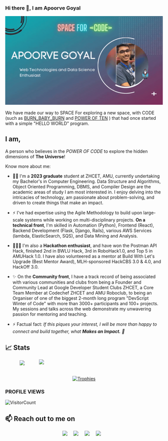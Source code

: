 ### Hi there 👋, I am Apoorve Goyal

![](https://github.com/Apoorve73/Apoorve73/blob/master/Apoorve73.gif)

We have made our way to SPACE For exploring a new space, with CODE (such as [BURN_BABY_BURN](https://github.com/chrislgarry/Apollo-11) and [POWER OF TEN](https://en.wikipedia.org/wiki/The_Power_of_10:_Rules_for_Developing_Safety-Critical_Code#:~:text=The%20Power%20of%2010%20Rules,to%20review%20or%20statically%20analyze.) ) that had once started with a simple "HELLO WORLD" program.

## I am,
 A person who believes in the *POWER OF CODE* to explore the hidden dimensions of **The Universe**!


Know more about me:

- 👨‍🎓 I'm a **2023 graduate** student at ZHCET, AMU, currently undertaking my Bachelor's in Computer Engineering. 
Data Structure and Algorithms, Object Oriented Programming, DBMS, and Compiler Design are the academic areas of study I am most interested in. I enjoy delving into the intricacies of technology, am passionate about problem-solving, and driven to create things that make an impact.

- ⚡️ I've had expertise using the Agile Methodology to build upon large-scale systems while working on multi-disciplinary projects. **On a technical front**, I'm skilled in Automation (Python), Frontend (React), Backend Development (Flask, Django, Rails), various AWS Services (lambda, ElasticSearch, SQS), and Data Mining and Analysis.

- 👨🏻‍💻 I'm also a **Hackathon enthusiast**, and have won the Postman API Hack, finished 2nd in BWLU Hack, 3rd in RoboHack1.0, and Top 5 in AMUHack 1.0. I have also volunteered as a mentor at Build With Let's Upgrade (Best Mentor Award), MLH-sponsored HackCBS 3.0 & 4.0, and HackOff 3.0.

- ✨ On the **Community front**, I have a track record of being associated with various communities and clubs from being a Founder and Community Lead at Google Developer Student Clubs ZHCET, a Core Team Member at Codechef ZHCET and AMU Roboclub, to being an Organiser of one of the biggest 2-month long program "DevScript Winter of Code" with more than 3000+ participants and 100+ projects. My sessions and talks across the web demonstrate my unwavering passion for mentoring and teaching.

- ⚡ Factual fact: _If this piques your interest, I will be more than happy to connect and build together, what **Makes an Impact.** 🙂_

<!--
**Apoorve73/Apoorve73** is a ✨ _special_ ✨ repository because its `README.md` (this file) appears on your GitHub profile.-->


## 📈 Stats

<div align="center">
<!--   <div align="center"> -->
<!--     <a href="https://github.com/denvercoder1/github-readme-streak-stats" title="Go to Source">
      <img
        align="left"
        width="396"
        src="https://github-readme-streak-stats.herokuapp.com/?user=apoorve73&theme=react&border=61dafb&hide_border=true"
        alt="zumrudu-anka"
      />
    </a> -->
    <a href="https://github.com/anuraghazra/github-readme-stats" title="Go to Source">
      <img
        align="right"
        width="396"
        src="https://github-readme-stats.vercel.app/api?username=apoorve73&show_icons=true&theme=react&border_color=61dafb&hide_border=true"
      />
    </a>
<!--   </div> -->
<!--   <br /><br /><br /><br /><br /><br /><br /><br /><br /> -->
  <div align="center" title="Go to Source">
    <a href="https://github.com/anuraghazra/github-readme-stats">
      <img
        width="325"
        align="center"
        src="https://github-readme-stats.vercel.app/api/top-langs/?username=apoorve73&text_color=ffffff&icon_color=61dafb&bg_color=20232a&langs_count=8&layout=compact&border_color=61dafb&hide_border=true"
      />
    </a>
  </div>
  <br />
<!--   <div align="center">
    <a href="https://github.com/Ashutosh00710/github-readme-activity-graph" align="center" title="Go to Source">
      <img
        src="https://activity-graph.herokuapp.com/graph?username=apoorve73&theme=react-dark&bg_color=20232a&hide_border=true&area=true"
        alt="Contributions Graph"
        width="100%"
      />
    </a>
  </div> -->
  <br />
  <div align="center">
    <a href="https://github.com/ryo-ma/github-profile-trophy" title="Go to Source">
      <img src="https://github-profile-trophy.vercel.app/?username=apoorve73&theme=nord&column=7" alt="Trophies" />
    </a>
  </div>
</div>

### PROFILE VIEWS 
![VisitorCount](https://profile-counter.glitch.me/Apoorve73/count.svg)

<h2>📫 Reach out to me on</h2>
<p align="center">
  <a target="_blank"href="https://www.linkedin.com/in/apoorve-goyal"><img src="https://img.shields.io/badge/linkedin-%230077B5.svg?&style=for-the-badge&logo=linkedin&logoColor=white" /></a>&nbsp;&nbsp;&nbsp;&nbsp;
  <a target="_blank"href="https://twitter.com/Response_200"><img src="https://img.shields.io/badge/twitter-%231DA1F2.svg?&style=for-the-badge&logo=twitter&logoColor=white" /></a>&nbsp;&nbsp;&nbsp;&nbsp;
  <a href="mailto:apoorve73@gmail.com?subject=Hey%20Apoorve,%20From%20Github"><img src="https://img.shields.io/badge/gmail-%23D14836.svg?&style=for-the-badge&logo=gmail&logoColor=white" /></a>&nbsp;&nbsp;&nbsp;&nbsp;
  <a href="https://www.instagram.com/apoorve_goyal/"><img src="https://img.shields.io/badge/instagram-%23D14836.svg?&style=for-the-badge&logo=instagram&logoColor=pink" /></a>&nbsp;&nbsp;&nbsp;&nbsp;
</p>
